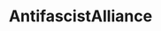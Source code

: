---
title: AntifascistAlliance
crosslinks:
- BestOfGuzman
- shitguncontrollerssay
- autotldr
- army
- IWasWrongAllAlong
---
